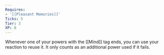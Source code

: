 ```yaml
---
Requires:
- '[[Pleasant Memories]]'
Ticks: 5
Tier: 3
XP: 8
---
```


Whenever one of your powers with the [[Mind]] tag ends, you can use your reaction to reuse it. It only counts as an additional power used if it fails.